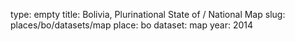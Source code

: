 type: empty
title: Bolivia, Plurinational State of / National Map
slug: places/bo/datasets/map
place: bo
dataset: map
year: 2014
